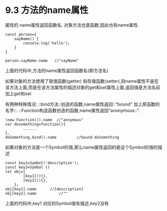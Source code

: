 # 9.3 方法的name属性
属性的 name属性返回函数名. 对象方法也是函数,因此也有name属性.

```
const person={
	sayName() {
		console.log('hello');
	}
}

person.sayName.name   //"sayName"
```
上面的代码中,方法的name属性返回函数名(即方法名)

如果对象的方法使用了取值函数(getter) 和存值函数(setter),则name属性不是在该方法上面,而是在该方法属性的描述对象的get和set属性上面,返回值是方法名前加上get和set

有两种特殊情况: ::bind方法::创造的函数,name属性返回::”bound” 加上原函数的名字::.    ::Function构造函数创造的函数,name属性返回”anonymous::”.
```
(new Function()).name  //"annymous"
var dosomething=function(){
		......
},
doSomething.bind().name 		//bound doSomething
```

如果对象的方法是一个Symbol的值,那么name属性返回的是这个Symbol的值的描述

```
const key1=Symbol('description');
const key2=Symbol ()
let obj={
		[key1](){},
		[key2](){},
	};
obj[key1].name		//[description]
obj[key2].name   		//""
```
上面的代码中,key1 对应的Symbol值有描述,key2没有